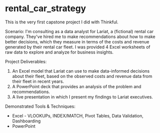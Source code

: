 # rental_car_strategy
This is the very first capstone project I did with Thinkful.

Scenario: I'm consulting as a data analyst for Lariat, a (fictional) rental car company. They've hired me to make recommendations about how to make better decisions, which they measure in terms of the costs and revenue generated by their rental car fleet. I was provided 4 Excel worksheets of raw data to explore and analyze for business insights.

Project Deliverables: 
1. An Excel model that Lariat can use to make data-informed decisions about their fleet, based on the observed costs and revenue data from their fleet in recent years.
2. A PowerPoint deck that provides an analysis of the problem and recommendations.
3. A live presentation in which I present my findings to Lariat executives.

Demonstrated Tools & Techniques: 
- Excel - VLOOKUPs, INDEX/MATCH, Pivot Tables, Data Validation, Dashboarding
- PowerPoint
